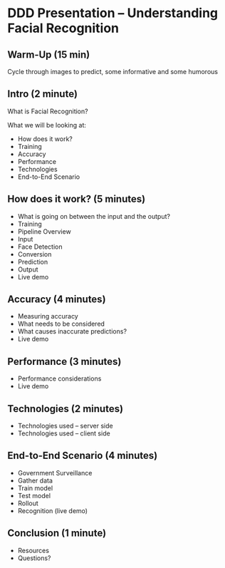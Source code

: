 # DDD Presentation – Understanding Facial Recognition

## Warm-Up (15 min)
Cycle through images to predict, some informative and some humorous

## Intro (2 minute)
What is Facial Recognition?

What we will be looking at:
* How does it work?
* Training
* Accuracy
* Performance
* Technologies
* End-to-End Scenario

## How does it work? (5 minutes)
* What is going on between the input and the output?
* Training
* Pipeline Overview
* Input
* Face Detection
* Conversion
* Prediction
* Output
* Live demo


## Accuracy (4 minutes)
* Measuring accuracy
* What needs to be considered
* What causes inaccurate predictions?
* Live demo

## Performance (3 minutes)
* Performance considerations
* Live demo

## Technologies (2 minutes)
* Technologies used – server side
* Technologies used – client side

## End-to-End Scenario (4 minutes)
* Government Surveillance
* Gather data
* Train model
* Test model
* Rollout
* Recognition (live demo)

## Conclusion (1 minute)
* Resources
* Questions?


